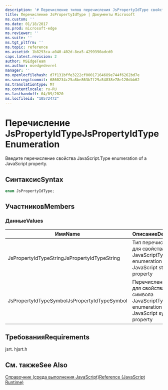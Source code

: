 ```yaml
---
description: '# Перечисление типов перечисления JsPropertyIdType свойства JavaScript.'
title: Перечисление JsPropertyIdType | Документы Microsoft
ms.custom: ''
ms.date: 01/18/2017
ms.prod: microsoft-edge
ms.reviewer: ''
ms.suite: ''
ms.tgt_pltfrm: ''
ms.topic: reference
ms.assetid: 1b8293ca-a040-402d-8ea5-4299390adcd0
caps.latest.revision: 2
author: MSEdgeTeam
ms.author: msedgedevrel
manager: ''
ms.openlocfilehash: d7f131bffe3222cf00017164689e744f6262bd7e
ms.sourcegitcommit: 6860234c25a8be863b7f29a54838e78e120dbb62
ms.translationtype: MT
ms.contentlocale: ru-RU
ms.lasthandoff: 04/09/2020
ms.locfileid: "10572472"
---
```

# <span data-ttu-id="0ed63-103">Перечисление JsPropertyIdType</span><span class="sxs-lookup"><span data-stu-id="0ed63-103">JsPropertyIdType Enumeration</span></span>
<span data-ttu-id="0ed63-104">Введите перечисление свойства JavaScript.</span><span class="sxs-lookup"><span data-stu-id="0ed63-104">Type enumeration of a JavaScript property.</span></span>  
  
## <span data-ttu-id="0ed63-105">Синтаксис</span><span class="sxs-lookup"><span data-stu-id="0ed63-105">Syntax</span></span>  
  
```cpp  
enum JsPropertyIdType;  
```  
  
## <span data-ttu-id="0ed63-106">Участников</span><span class="sxs-lookup"><span data-stu-id="0ed63-106">Members</span></span>  
  
### <span data-ttu-id="0ed63-107">Данные</span><span class="sxs-lookup"><span data-stu-id="0ed63-107">Values</span></span>  
  
|<span data-ttu-id="0ed63-108">Имя</span><span class="sxs-lookup"><span data-stu-id="0ed63-108">Name</span></span>|<span data-ttu-id="0ed63-109">Описание</span><span class="sxs-lookup"><span data-stu-id="0ed63-109">Description</span></span>|  
|----------|-----------------|  
|<span data-ttu-id="0ed63-110">JsPropertyIdTypeString</span><span class="sxs-lookup"><span data-stu-id="0ed63-110">JsPropertyIdTypeString</span></span>|<span data-ttu-id="0ed63-111">Тип перечисления для свойства строки JavaScript</span><span class="sxs-lookup"><span data-stu-id="0ed63-111">Type enumeration of a JavaScript string property</span></span>|  
|<span data-ttu-id="0ed63-112">JsPropertyIdTypeSymbol</span><span class="sxs-lookup"><span data-stu-id="0ed63-112">JsPropertyIdTypeSymbol</span></span>|<span data-ttu-id="0ed63-113">Перечисление типа для свойства символа JavaScript</span><span class="sxs-lookup"><span data-stu-id="0ed63-113">Type enumeration of a JavaScript symbol property</span></span>|  
  
## <span data-ttu-id="0ed63-114">Требования</span><span class="sxs-lookup"><span data-stu-id="0ed63-114">Requirements</span></span>  
 <span data-ttu-id="0ed63-115">jsrt. h</span><span class="sxs-lookup"><span data-stu-id="0ed63-115">jsrt.h</span></span>  
  
## <span data-ttu-id="0ed63-116">См. также</span><span class="sxs-lookup"><span data-stu-id="0ed63-116">See Also</span></span>  
 [<span data-ttu-id="0ed63-117">Справочник (среда выполнения JavaScript)</span><span class="sxs-lookup"><span data-stu-id="0ed63-117">Reference (JavaScript Runtime)</span></span>](../chakra-hosting/reference-javascript-runtime.md)